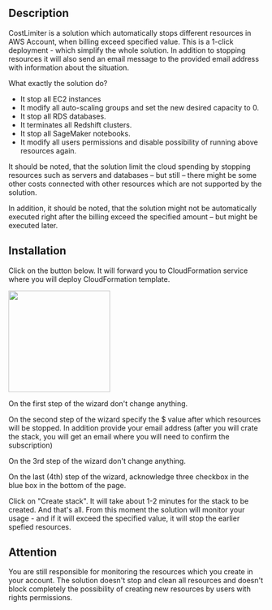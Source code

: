 ## Description

CostLimiter is a solution which automatically stops different resources in AWS Account, when billing exceed specified value. This is a 1-click deployment - which simplify the whole solution. In addition to stopping resources it will also send an email message to the provided email address with information about the situation.

What exactly the solution do?
-	It stop all EC2 instances
-	It modify all auto-scaling groups and set the new desired capacity to 0.
-	It stop all RDS databases.
-	It terminates all Redshift clusters.
-	It stop all SageMaker notebooks.
-	It modify all users permissions and disable possibility of running above resources again.

It should be noted, that the solution limit the cloud spending by stopping resources such as servers and databases – but still – there might be some other costs connected with other resources which are not supported by the solution.

In addition, it should be noted, that the solution might not be automatically executed right after the billing exceed  the specified amount – but might be executed later.


## Installation

Click on the button below. It will forward you to CloudFormation service where you will deploy CloudFormation template.

<a href="https://console.aws.amazon.com/cloudformation/home?region=us-east-1#/stacks/new?stackName=costlimiter&templateURL=https://cost-limiter.s3.amazonaws.com/CostLimiter.yaml" ><img src="https://d2908q01vomqb2.cloudfront.net/f1f836cb4ea6efb2a0b1b99f41ad8b103eff4b59/2017/02/10/launchstack.png" width="200"></a>

On the first step of the wizard don't change anything.

On the second step of the wizard specify the $ value after which resources will be stopped. In addition provide your email address (after you will crate the stack, you will get an email where you will need to confirm the subscription)

On the 3rd step of the wizard don't change anything.

On the last (4th) step of the wizard, acknowledge three checkbox in the blue box in the bottom of the page.

Click on "Create stack". It will take about 1-2 minutes for the stack to be created. And that's all. From this moment the solution will monitor your usage - and if it will exceed the specified value, it will stop the earlier spefied resources.

## Attention
You are still responsible for monitoring the resources which you create in your account. The solution doesn't stop and clean all resources and doesn't block completely the possibility of creating new resources by users with rights permissions.
